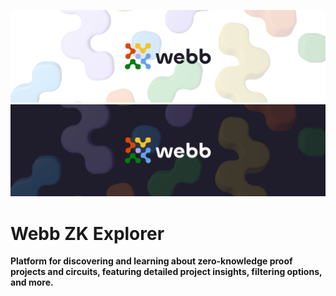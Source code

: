 <div align="center">
<a href="https://www.webb.tools/">

![Webb Logo](../../.github/assets/webb_banner_light.png#gh-light-mode-only)
![Webb Logo](../../.github/assets/webb_banner_dark.png#gh-dark-mode-only)
</a>

</div>

# Webb ZK Explorer

<p align="left">
    <strong> Platform for discovering and learning about zero-knowledge proof projects and circuits, featuring detailed project insights, filtering options, and more. </strong>
    <br />
</p>
